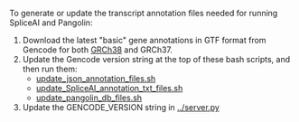 To generate or update the transcript annotation files needed for running SpliceAI and Pangolin:

1. Download the latest "basic" gene annotations in GTF format from Gencode for both [GRCh38](https://www.gencodegenes.org/human/) and GRCh37.
2. Update the Gencode version string at the top of these bash scripts, and then run them:
    - [update_json_annotation_files.sh](update_json_annotation_files.sh)
    - [update_SpliceAI_annotation_txt_files.sh](update_SpliceAI_annotation_txt_files.sh)
    - [update_pangolin_db_files.sh](update_pangolin_db_files.sh)
3. Update the GENCODE_VERSION string in [../server.py](../server.py)
